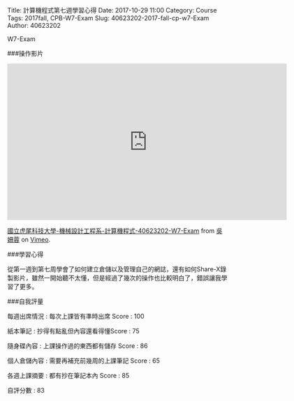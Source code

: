 Title: 計算機程式第七週學習心得
Date: 2017-10-29 11:00
Category: Course
Tags: 2017fall, CPB-W7-Exam
Slug: 40623202-2017-fall-cp-w7-Exam
Author: 40623202

W7-Exam

<!-- PELICAN_END_SUMMARY -->

###操作影片

<iframe src="https://player.vimeo.com/video/240349114" width="640" height="359" frameborder="0" webkitallowfullscreen mozallowfullscreen allowfullscreen></iframe>
<p><a href="https://vimeo.com/240349114">國立虎尾科技大學-機械設計工程系-計算機程式-40623202-W7-Exam</a> from <a href="https://vimeo.com/user73127923">吳姍蓉</a> on <a href="https://vimeo.com">Vimeo</a>.</p>

###學習心得

從第一週到第七周學會了如何建立倉儲以及管理自己的網誌，還有如何Share-X錄製影片，雖然一開始聽不太懂，但是經過了幾次的操作也比較明白了，錯誤讓我學習了更多。

###自我評量

每週出席情況 : 每次上課皆有準時出席 Score : 100

紙本筆記 : 抄得有點亂但內容還看得懂Score : 75

隨身碟內容 : 上課操作過的東西都有儲存
Score : 86

個人倉儲內容 : 需要再補充前幾周的上課筆記
Score : 65

各週上課摘要 : 都有抄在筆記本內
Score : 85

自評分數 : 83 